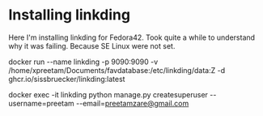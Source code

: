 # Installing linkding

Here I'm installing linkding for Fedora42. Took quite a while to understand why it was failing.
Because SE Linux were not set.

docker run --name linkding -p 9090:9090 -v /home/xpreetam/Documents/favdatabase:/etc/linkding/data:Z -d ghcr.io/sissbruecker/linkding:latest

docker exec -it linkding python manage.py createsuperuser --username=preetam --email=preetamzare@gmail.com